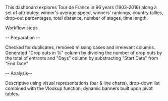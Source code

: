 

This dashboard explores Tour de France in 96 years (1903-2016) along a set of attributes: winner's average speed, winners' rankings, country tallies, drop-out percentages, total distance, number of stages, time length.

Workflow steps

-- Preparation --

Checked for duplicates, removed missing cases and irrelevant columns. 
Generated "Drop outs in %" column by dividing the number of drop outs by the total of entrants and "Days" column by substracting "Start Date" from "End Date"

-- Analysis--

Descriptive using visual representations (bar & line charts), drop-down list combined with the Vlookup function, dynamic banners built upon pivot tables.

